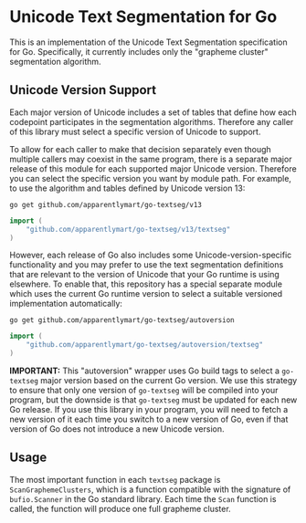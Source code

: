 # Unicode Text Segmentation for Go

This is an implementation of the Unicode Text Segmentation specification for Go.
Specifically, it currently includes only the "grapheme cluster" segmentation
algorithm.

## Unicode Version Support

Each major version of Unicode includes a set of tables that define how each
codepoint participates in the segmentation algorithms. Therefore any caller
of this library must select a specific version of Unicode to support.

To allow for each caller to make that decision separately even though
multiple callers may coexist in the same program, there is a separate
major release of this module for each supported major Unicode version.
Therefore you can select the specific version you want by module
path. For example, to use the algorithm and tables defined by Unicode
version 13:

```
go get github.com/apparentlymart/go-textseg/v13
```

```go
import (
    "github.com/apparentlymart/go-textseg/v13/textseg"
)
```

However, each release of Go also includes some Unicode-version-specific
functionality and you may prefer to use the text segmentation definitions
that are relevant to the version of Unicode that your Go runtime is
using elsewhere. To enable that, this repository has a special separate
module which uses the current Go runtime version to select a suitable
versioned implementation automatically:

```
go get github.com/apparentlymart/go-textseg/autoversion
```

```go
import (
    "github.com/apparentlymart/go-textseg/autoversion/textseg"
)
```

**IMPORTANT:** This "autoversion" wrapper uses Go build tags to select
a `go-textseg` major version based on the current Go version. We use
this strategy to ensure that only one version of `go-textseg` will
be compiled into your program, but the downside is that `go-textseg`
must be updated for each new Go release. If you use this library in
your program, you will need to fetch a new version of it each time
you switch to a new version of Go, even if that version of Go does
not introduce a new Unicode version.

## Usage

The most important function in each `textseg` package is
`ScanGraphemeClusters`, which is a function compatible with the
signature of `bufio.Scanner` in the Go standard library. Each
time the `Scan` function is called, the function will produce one
full grapheme cluster.
